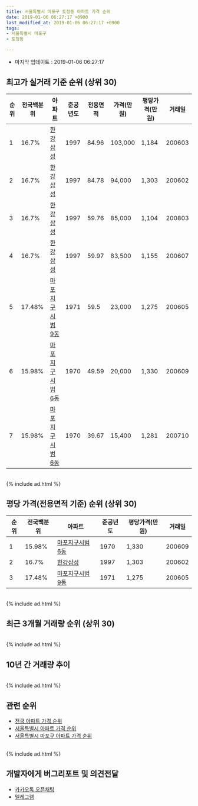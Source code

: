 ```yaml
---
title: 서울특별시 마포구 토정동 아파트 가격 순위
date: 2019-01-06 06:27:17 +0900
last_modified_at: 2019-01-06 06:27:17 +0900
tags:
- 서울특별시 마포구
- 토정동

---
```


* 마지막 업데이트 : 2019-01-06 06:27:17

## 최고가 실거래 기준 순위 (상위 30)


|순위|전국백분위|아파트|준공년도|전용면적|가격(만원)|평당가격(만원)|거래일|
|---|---|---|---|---|---|---|---|
|1|16.7%|[한강삼성](https://search.naver.com/search.naver?query=%EC%84%9C%EC%9A%B8%ED%8A%B9%EB%B3%84%EC%8B%9C+%EB%A7%88%ED%8F%AC%EA%B5%AC+%ED%86%A0%EC%A0%95%EB%8F%99+%ED%95%9C%EA%B0%95%EC%82%BC%EC%84%B1)|1997|84.96|103,000|1,184|200603|
|2|16.7%|[한강삼성](https://search.naver.com/search.naver?query=%EC%84%9C%EC%9A%B8%ED%8A%B9%EB%B3%84%EC%8B%9C+%EB%A7%88%ED%8F%AC%EA%B5%AC+%ED%86%A0%EC%A0%95%EB%8F%99+%ED%95%9C%EA%B0%95%EC%82%BC%EC%84%B1)|1997|84.78|94,000|1,303|200602|
|3|16.7%|[한강삼성](https://search.naver.com/search.naver?query=%EC%84%9C%EC%9A%B8%ED%8A%B9%EB%B3%84%EC%8B%9C+%EB%A7%88%ED%8F%AC%EA%B5%AC+%ED%86%A0%EC%A0%95%EB%8F%99+%ED%95%9C%EA%B0%95%EC%82%BC%EC%84%B1)|1997|59.76|85,000|1,104|200803|
|4|16.7%|[한강삼성](https://search.naver.com/search.naver?query=%EC%84%9C%EC%9A%B8%ED%8A%B9%EB%B3%84%EC%8B%9C+%EB%A7%88%ED%8F%AC%EA%B5%AC+%ED%86%A0%EC%A0%95%EB%8F%99+%ED%95%9C%EA%B0%95%EC%82%BC%EC%84%B1)|1997|59.97|83,500|1,155|200607|
|5|17.48%|[마포지구시범 9동](https://search.naver.com/search.naver?query=%EC%84%9C%EC%9A%B8%ED%8A%B9%EB%B3%84%EC%8B%9C+%EB%A7%88%ED%8F%AC%EA%B5%AC+%ED%86%A0%EC%A0%95%EB%8F%99+%EB%A7%88%ED%8F%AC%EC%A7%80%EA%B5%AC%EC%8B%9C%EB%B2%94+9%EB%8F%99)|1971|59.5|23,000|1,275|200605|
|6|15.98%|[마포지구시범 6동](https://search.naver.com/search.naver?query=%EC%84%9C%EC%9A%B8%ED%8A%B9%EB%B3%84%EC%8B%9C+%EB%A7%88%ED%8F%AC%EA%B5%AC+%ED%86%A0%EC%A0%95%EB%8F%99+%EB%A7%88%ED%8F%AC%EC%A7%80%EA%B5%AC%EC%8B%9C%EB%B2%94+6%EB%8F%99)|1970|49.59|20,000|1,330|200609|
|7|15.98%|[마포지구시범 6동](https://search.naver.com/search.naver?query=%EC%84%9C%EC%9A%B8%ED%8A%B9%EB%B3%84%EC%8B%9C+%EB%A7%88%ED%8F%AC%EA%B5%AC+%ED%86%A0%EC%A0%95%EB%8F%99+%EB%A7%88%ED%8F%AC%EC%A7%80%EA%B5%AC%EC%8B%9C%EB%B2%94+6%EB%8F%99)|1970|39.67|15,400|1,281|200710|


<br>
{% include ad.html %}
<br>

## 평당 가격(전용면적 기준) 순위 (상위 30)


|순위|전국백분위|아파트|준공년도|평당가격(만원)|거래일|
|---|---|---|---|---|---|
|1|15.98%|[마포지구시범 6동](https://search.naver.com/search.naver?query=%EC%84%9C%EC%9A%B8%ED%8A%B9%EB%B3%84%EC%8B%9C+%EB%A7%88%ED%8F%AC%EA%B5%AC+%ED%86%A0%EC%A0%95%EB%8F%99+%EB%A7%88%ED%8F%AC%EC%A7%80%EA%B5%AC%EC%8B%9C%EB%B2%94+6%EB%8F%99)|1970|1,330|200609|
|2|16.7%|[한강삼성](https://search.naver.com/search.naver?query=%EC%84%9C%EC%9A%B8%ED%8A%B9%EB%B3%84%EC%8B%9C+%EB%A7%88%ED%8F%AC%EA%B5%AC+%ED%86%A0%EC%A0%95%EB%8F%99+%ED%95%9C%EA%B0%95%EC%82%BC%EC%84%B1)|1997|1,303|200602|
|3|17.48%|[마포지구시범 9동](https://search.naver.com/search.naver?query=%EC%84%9C%EC%9A%B8%ED%8A%B9%EB%B3%84%EC%8B%9C+%EB%A7%88%ED%8F%AC%EA%B5%AC+%ED%86%A0%EC%A0%95%EB%8F%99+%EB%A7%88%ED%8F%AC%EC%A7%80%EA%B5%AC%EC%8B%9C%EB%B2%94+9%EB%8F%99)|1971|1,275|200605|


<br>
{% include ad.html %}
<br>

## 최근 3개월 거래량 순위 (상위 30)


<div style="width:100%;">
    <canvas id="deal_count_ranking" height="250"></canvas>
</div>


<script>
new Chart(document.getElementById("deal_count_ranking"), {
    type: 'horizontalBar',
    data: {
        labels: ['한강삼성'],
        datasets: [{
            label: '실거래 수',
            data: [1],
            borderColor: "rgba(255, 0, 128, 1)",
            backgroundColor: "rgba(255, 0, 128, 0.5)",
            fill: false,
        }]
    },
    options: {
        responsive: true,
        title: {
            display: true,
            text: '최근 3개월 거래량 순위'
        },
        tooltips: {
            mode: 'index',
            intersect: false,
            callbacks: {
                title: function(tooltipItems, data) {
                    return "실거래 수:";
                },
                label: function(tooltipItem, data) {
                    return data.labels[tooltipItem.index] + ": " + tooltipItem.xLabel;
                }
            }
        },
        hover: {
            mode: 'nearest',
            intersect: true
        },
        scales: {
            xAxes: [{
                display: true,
                scaleLabel: {
                    display: true,
                    labelString: '실거래 수'
                },
                ticks: {
                    suggestedMin: 0,
                }
            }],
            yAxes: [{
                display: true,
                ticks: {
                    autoSkip: false,
                    callback: function(value, index, values) {
                        if (value.length > 15)
                            return value.substr(0, 13) + "...";
                        else
                            return value;
                    }
                },
                scaleLabel: {
                    display: false,
                }
            }]
        }
    }
});

</script>


<br>
{% include ad.html %}
<br>

## 10년 간 거래량 추이


<div style="width:100%;">
    <canvas id="deal_progress" height="250"></canvas>
</div>

<script>
new Chart(document.getElementById("deal_progress"), {
    type: 'line',
    data: {
        labels: ['200901','200902','200903','200904','200905','200906','200907','200908','200909','200910','200911','200912','201001','201002','201003','201004','201005','201006','201007','201008','201009','201010','201011','201012','201101','201102','201103','201104','201105','201106','201107','201108','201109','201110','201111','201112','201201','201202','201203','201204','201205','201206','201207','201208','201209','201210','201211','201212','201301','201302','201303','201304','201305','201306','201307','201308','201309','201310','201311','201312','201401','201402','201403','201404','201405','201406','201407','201408','201409','201410','201411','201412','201501','201502','201503','201504','201505','201506','201507','201508','201509','201510','201511','201512','201601','201602','201603','201604','201605','201606','201607','201608','201609','201610','201611','201612','201701','201702','201703','201704','201705','201706','201707','201708','201709','201710','201711','201712','201801','201802','201803','201804','201805','201806','201807','201808','201809','201810','201811','201812','201901'],
        datasets: [{
            label: '실거래 수',
            pointRadius: 1,
            data: [0, 0, 0, 4, 1, 6, 1, 2, 4, 0, 3, 0, 0, 1, 0, 0, 0, 1, 1, 1, 2, 3, 1, 1, 3, 2, 2, 1, 2, 1, 0, 1, 0, 1, 1, 1, 0, 1, 1, 1, 1, 2, 0, 1, 0, 0, 0, 1, 1, 3, 1, 6, 1, 1, 2, 4, 4, 2, 2, 1, 4, 6, 4, 1, 1, 2, 6, 3, 3, 1, 1, 0, 3, 6, 11, 7, 6, 2, 8, 4, 4, 6, 3, 2, 4, 3, 1, 5, 4, 6, 7, 10, 2, 4, 1, 1, 1, 2, 4, 4, 7, 5, 6, 5, 5, 2, 2, 4, 8, 3, 1, 0, 0, 0, 0, 9, 4, 1, 0, 1, 0],
            borderColor: "rgba(255, 201, 14, 1)",
            backgroundColor: "rgba(255, 201, 14, 0.5)",
            fill: true,
        }]
    },
    options: {
        responsive: true,
        title: {
            display: true,
            text: '10년간 거래량 추이'
        },
        tooltips: {
            mode: 'index',
            intersect: false,
        },
        hover: {
            mode: 'nearest',
            intersect: true
        },
        scales: {
            xAxes: [{
                display: true,
                scaleLabel: {
                    display: true,
                    labelString: '년/월'
                }
            }],
            yAxes: [{
                display: true,
                ticks: {
                    suggestedMin: 0,
                },
                scaleLabel: {
                    display: true,
                    labelString: '실거래 수'
                }
            }]
        }
    }
});

</script>


<br>
{% include ad.html %}
<br>

## 관련 순위

- [전국 아파트 가격 순위](https://inasie.github.io/apt-ranking/전국)
- [서울특별시 아파트 가격 순위](https://inasie.github.io/apt-ranking/서울특별시)
- [서울특별시 마포구 아파트 가격 순위](https://inasie.github.io/apt-ranking/서울특별시-마포구)


<br>
{% include ad.html %}
<br>

## 개발자에게 버그리포트 및 의견전달

- [카카오톡 오픈채팅](https://open.kakao.com/o/gLJUAP4)
- [텔레그램](https://t.me/inasie)

